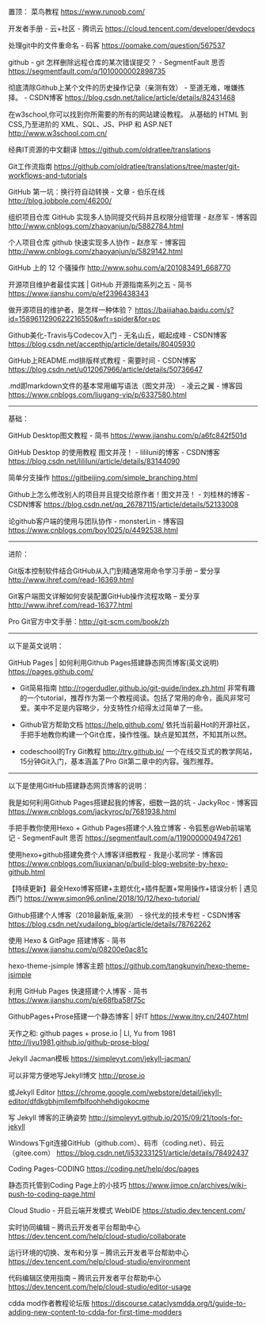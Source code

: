 置顶：
菜鸟教程
https://www.runoob.com/

开发者手册 - 云+社区 - 腾讯云
https://cloud.tencent.com/developer/devdocs

处理git中的文件重命名 - 码客
https://oomake.com/question/567537

github - git 怎样删除远程仓库的某次错误提交？ - SegmentFault 思否
https://segmentfault.com/q/1010000002898735

彻底清除Github上某个文件的历史操作记录（亲测有效） - 至道无难，唯嫌拣择。 - CSDN博客
https://blog.csdn.net/talice/article/details/82431468

在w3school,你可以找到你所需要的所有的网站建设教程。 从基础的 HTML 到 CSS,乃至进阶的 XML、SQL、JS、PHP 和 ASP.NET
http://www.w3school.com.cn/

经典IT资源的中文翻译
https://github.com/oldratlee/translations

Git工作流指南
https://github.com/oldratlee/translations/tree/master/git-workflows-and-tutorials

GitHub 第一坑：换行符自动转换 - 文章 - 伯乐在线
http://blog.jobbole.com/46200/

组织项目仓库 GitHub 实现多人协同提交代码并且权限分组管理 - 赵彦军 - 博客园
http://www.cnblogs.com/zhaoyanjun/p/5882784.html

个人项目仓库 github 快速实现多人协作 - 赵彦军 - 博客园
http://www.cnblogs.com/zhaoyanjun/p/5829142.html

GitHub 上的 12 个骚操作
http://www.sohu.com/a/201083491_668770
 
开源项目维护者最佳实践 | GitHub 开源指南系列之五 - 简书
https://www.jianshu.com/p/ef2396438343

做开源项目的维护者，是怎样一种体验？
https://baijiahao.baidu.com/s?id=1589611290622216550&wfr=spider&for=pc

Github美化-Travis与Codecov入门 - 无名山丘，崛起成峰 - CSDN博客
https://blog.csdn.net/accepthjp/article/details/80405930

GitHub上README.md排版样式教程 - 需要时间 - CSDN博客  https://blog.csdn.net/u012067966/article/details/50736647

.md即markdown文件的基本常用编写语法（图文并茂） - 凌云之翼 - 博客园  https://www.cnblogs.com/liugang-vip/p/6337580.html

---------------------------------------
基础：

GitHub Desktop图文教程 - 简书
https://www.jianshu.com/p/a6fc842f501d

GitHub Desktop 的使用教程 图文并茂！ - lililuni的博客 - CSDN博客
https://blog.csdn.net/lililuni/article/details/83144090

简单分支操作
https://gitbeijing.com/simple_branching.html

Github上怎么修改别人的项目并且提交给原作者！图文并茂！ - 刘桂林的博客 - CSDN博客
https://blog.csdn.net/qq_26787115/article/details/52133008

论github客户端的使用与团队协作 - monsterLin - 博客园
https://www.cnblogs.com/boy1025/p/4492538.html

-----------------------------------------------
进阶：

Git版本控制软件结合GitHub从入门到精通常用命令学习手册 – 爱分享
http://www.ihref.com/read-16369.html

Git客户端图文详解如何安装配置GitHub操作流程攻略 – 爱分享
http://www.ihref.com/read-16377.html

Pro Git官方中文手册：http://git-scm.com/book/zh

-------------------------------------------
以下是英文说明：

GitHub Pages | 如何利用Github Pages搭建静态网页博客(英文说明)
https://pages.github.com/

- Git简易指南
http://rogerdudler.github.io/git-guide/index.zh.html
非常有趣的一个tutorial，推荐作为第一个教程阅读。包括了常用的命令，画风非常可爱。美中不足是内容略少，分支特性介绍得太过简单了一些。

- Github官方帮助文档
https://help.github.com/
依托当前最Hot的开源社区，手把手地教你构建一个Git仓库，操作性强。缺点是知其然，不知其所以然。

- codeschool的Try Git教程
http://try.github.io/
一个在线交互式的教学网站，15分钟Git入门，基本涵盖了Pro Git第二章中的内容。强烈推荐。

-----------------------
以下是使用GitHub搭建静态网页博客的说明：

我是如何利用Github Pages搭建起我的博客，细数一路的坑 - JackyRoc - 博客园
https://www.cnblogs.com/jackyroc/p/7681938.html

手把手教你使用Hexo + Github Pages搭建个人独立博客 - 令狐葱@Web前端笔记 - SegmentFault 思否
https://segmentfault.com/a/1190000004947261

使用hexo+github搭建免费个人博客详细教程 - 我是小茗同学 - 博客园
https://www.cnblogs.com/liuxianan/p/build-blog-website-by-hexo-github.html

【持续更新】最全Hexo博客搭建+主题优化+插件配置+常用操作+错误分析 | 遇见西门
https://www.simon96.online/2018/10/12/hexo-tutorial/

Github搭建个人博客（2018最新版,亲测） - 徐代龙的技术专栏 - CSDN博客
https://blog.csdn.net/xudailong_blog/article/details/78762262

使用 Hexo & GitPage 搭建博客 - 简书
https://www.jianshu.com/p/08200e0ac81c

hexo-theme-jsimple 博客主题 
https://github.com/tangkunyin/hexo-theme-jsimple

利用 GitHub Pages 快速搭建个人博客 - 简书
https://www.jianshu.com/p/e68fba58f75c

GithubPages+Prose搭建一个静态博客 | 好IT
https://www.itny.cn/2407.html

天作之和: github pages + prose.io | LI, Yu from 1981
http://liyu1981.github.io/github-prose-blog/

Jekyll Jacman模板
https://simpleyyt.com/jekyll-jacman/

可以非常方便地写Jekyll博文
http://prose.io

或Jekyll Editor
https://chrome.google.com/webstore/detail/jekyll-editor/dfdkgbhjmllemfblfoohhehdigokocme

写 Jekyll 博客的正确姿势
http://simpleyyt.github.io/2015/09/21/tools-for-jekyll

Windows下git连接GitHub（github.com）、码市（coding.net）、码云（gitee.com）
https://blog.csdn.net/li532331251/article/details/78492437

Coding Pages-CODING
https://coding.net/help/doc/pages

静态页托管到Coding Page上的小技巧
https://www.jimoe.cn/archives/wiki-push-to-coding-page.html

Cloud Studio - 开启云端开发模式 WebIDE
https://studio.dev.tencent.com/

实时协同编辑 – 腾讯云开发者平台帮助中心
https://dev.tencent.com/help/cloud-studio/collaborate

运行环境的切换、发布和分享 – 腾讯云开发者平台帮助中心
https://dev.tencent.com/help/cloud-studio/environment

代码编辑区使用指南 – 腾讯云开发者平台帮助中心
https://dev.tencent.com/help/cloud-studio/editor-usage

cdda mod作者教程论坛版
https://discourse.cataclysmdda.org/t/guide-to-adding-new-content-to-cdda-for-first-time-modders

